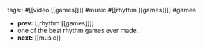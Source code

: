 tags:: #[[video [[games]]]] #music #[[rhythm [[games]]]] #games

- **prev:** [[rhythm [[games]]]]
- one of the best rhythm games ever made.
- **next:** [[music]]